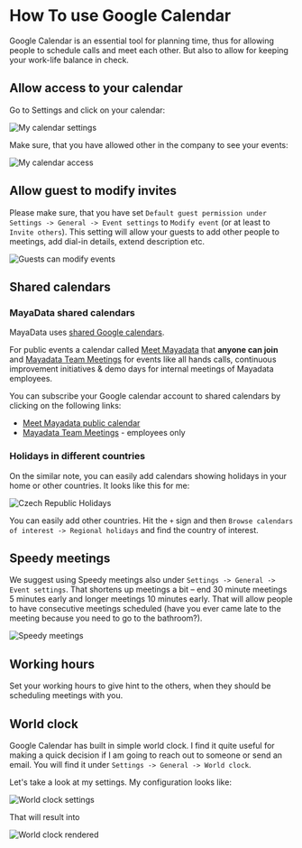 # How To use Google Calendar

Google Calendar is an essential tool for planning time, thus for allowing people to schedule calls and meet each other. But also to allow for keeping your work-life balance in check.

## Allow access to your calendar

Go to Settings and click on your calendar:

![My calendar settings](cal/settings.png)

Make sure, that you have allowed other in the company to see your events:

![My calendar access](cal/sharing.png)

## Allow guest to modify invites

Please make sure, that you have set `Default guest permission under Settings -> General -> Event settings` to `Modify event` (or at least to `Invite others`). This setting will allow your guests to add other people to meetings, add dial-in details, extend description etc.

![Guests can modify events](cal/modify.png)

## Shared calendars

### MayaData shared calendars

MayaData uses [shared Google calendars](https://support.google.com/a/answer/1626902?hl=en).

For public events a calendar called [Meet Mayadata](https://calendar.google.com/calendar/u/0?cid=Y19uaDNuNXRwaW1ybXU1NTlhbWdhM2RjNXI4c0Bncm91cC5jYWxlbmRhci5nb29nbGUuY29t) that **anyone can join** and [Mayadata Team Meetings](https://calendar.google.com/calendar/u/0?cid=Y19zMmNlYzZwOGdhaXUxNmRjaDJ0YnFmazZ1a0Bncm91cC5jYWxlbmRhci5nb29nbGUuY29t) for events like all hands calls, continuous improvement initiatives & demo days for internal meetings of Mayadata employees.

You can subscribe your Google calendar account to shared calendars by clicking on the following links:
* [Meet Mayadata public calendar](https://calendar.google.com/calendar/u/0?cid=Y19uaDNuNXRwaW1ybXU1NTlhbWdhM2RjNXI4c0Bncm91cC5jYWxlbmRhci5nb29nbGUuY29t)
* [Mayadata Team Meetings](https://calendar.google.com/calendar/u/0?cid=Y19zMmNlYzZwOGdhaXUxNmRjaDJ0YnFmazZ1a0Bncm91cC5jYWxlbmRhci5nb29nbGUuY29t) - employees only

### Holidays in different countries

On the similar note, you can easily add calendars showing holidays in your home or other countries. It looks like this for me:

![Czech Republic Holidays](cal/holidays.png)

You can easily add other countries. Hit the `+` sign and then `Browse calendars of interest -> Regional holidays` and find the country of interest.

## Speedy meetings

We suggest using Speedy meetings also under `Settings -> General -> Event settings`. That shortens up meetings a bit – end 30 minute meetings 5 minutes early and longer meetings 10 minutes early. That will allow people to have consecutive meetings scheduled (have you ever came late to the meeting because you need to go to the bathroom?).

![Speedy meetings](cal/speedy.png)

## Working hours

Set your working hours to give hint to the others, when they should be scheduling meetings with you.

## World clock

Google Calendar has built in simple world clock. I find it quite useful for making a quick decision if I am going to reach out to someone or send an email. You will find it under `Settings -> General -> World clock`.

Let's take a look at my settings. My configuration looks like:

![World clock settings](cal/worldclock-settings.png)

That will result into

![World clock rendered](cal/worldclock.png)

